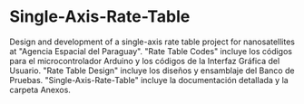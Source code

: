 # Single-Axis-Rate-Table
Design and development of a single-axis rate table project for nanosatellites at "Agencia Espacial del Paraguay".
"Rate Table Codes" incluye los códigos para el microcontrolador Arduino y los códigos de la Interfaz Gráfica del Usuario.
"Rate Table Design" incluye los diseños y ensamblaje del Banco de Pruebas.
"Single-Axis-Rate-Table" incluye la documentación detallada y la carpeta Anexos.
